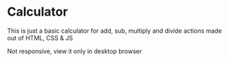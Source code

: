 # Calculator

This is just a basic calculator for add, sub, multiply and divide actions made out of HTML, CSS & JS

Not responsive, view it only in desktop browser

